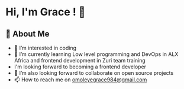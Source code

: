 # Hi, I'm Grace ! 👋

## 🚀 About Me

- 👀 I’m interested in coding
- 🌱 I’m currently learning Low level programming and DevOps in ALX Africa and frontend development in Zuri team training
- I'm looking forward to becoming a frontend developer
- 💞️ I’m also looking forward to collaborate on open source projects
- 📫 How to reach me on omoleyegrace984@gmail.com